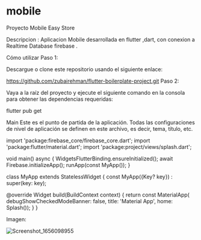 # mobile

Proyecto Mobile Easy Store

Descripcion :  Aplicacion Mobile desarrollada en flutter ,dart, con conexion a Realtime Database
 firebase .

Cómo utilizar
Paso 1:

Descargue o clone este repositorio usando el siguiente enlace:

https://github.com/zubairehman/flutter-boilerplate-project.git
Paso 2:

Vaya a la raíz del proyecto y ejecute el siguiente comando en la consola para obtener las dependencias requeridas:

flutter pub get 



Main
Este es el punto de partida de la aplicación. Todas las configuraciones de nivel de aplicación se definen en este archivo, es decir, tema,  título,  etc.

import 'package:firebase_core/firebase_core.dart';
import 'package:flutter/material.dart';
import 'package:project/views/splash.dart';

void main() async {
  WidgetsFlutterBinding.ensureInitialized();
  await Firebase.initializeApp();
  runApp(const MyApp());
}

class MyApp extends StatelessWidget {
  const MyApp({Key? key}) : super(key: key);

  @override
  Widget build(BuildContext context) {
    return const MaterialApp(
        debugShowCheckedModeBanner: false,
        title: 'Material App',
        home: Splash());
  }
}

Imagen:

![Screenshot_1656098955](https://user-images.githubusercontent.com/105758362/175655920-42e2ecb8-656e-4a7c-9f53-b9726b408d23.png)




